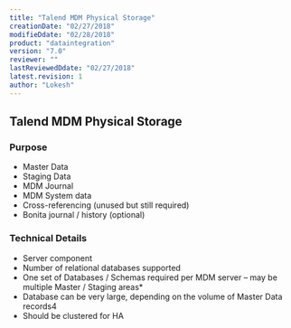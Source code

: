 ```yaml
---
title: "Talend MDM Physical Storage"
creationDate: "02/27/2018"
modifieDdate: "02/28/2018"
product: "dataintegration"
version: "7.0"
reviewer: ""
lastReviewedDdate: "02/27/2018"
latest.revision: 1
author: "Lokesh"
---
```


## Talend MDM Physical Storage

### Purpose
- Master Data
- Staging Data
- MDM Journal 
- MDM System data
- Cross-referencing (unused but still required)
- Bonita journal / history (optional)

### Technical Details
- Server component
- Number of relational databases supported
- One set of Databases / Schemas required per MDM server – may be multiple Master / Staging areas*
- Database can be very large, depending on the volume of Master Data records4
- Should be clustered for HA
